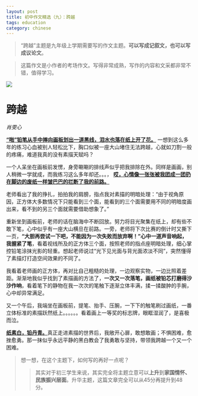 ```yaml
---
layout: post
title: 初中作文精选（九）：跨越
tags: education
category: chinese
---
```


> “跨越”主题是九年级上学期需要写的作文主题。**可以写成记叙文，也可以写成议论文**。

> 这篇作文是小作者的考场作文。写得非常成熟，写作的内容和文采都非常不错，值得学习。

![](https://crsando.github.io/images/2024-11-14/export_x13r3h.png)

# 跨越

*肖雯心*

<u>**“啪”铅笔从手中摔向画板划出一道黑线，泪水也落在纸上开了花。**</u> 一想到这么多年的练习心血被别人轻松比下，胸口似被一座大山堵住无法跨越，心就如刀割一般的疼痛，难道我真的没有素描天赋吗？

一个人呆坐在画板前发愣，身旁唰唰的排线声似乎把我排除在外。同样是画画，别人稍微一学就成，而我练习这么多年却还。。。， <u>**哎，心情像一张张被我团成一团扔在脚边的废纸一样皱巴巴的拦断了我的前路。**</u>

老师看出了我的挣扎，拍拍我的肩膀，指点我对素描的明暗处理：“由于视角原因，正方体大多数情况下只能看到三个面，能看到的三个面需要用不同的明暗度画出来，看不到的另三个面就需要借助想象了。”

重新坐到画板前，老师的话在脑海中不断回放。努力将目光聚集在纸上，却有些不敢下笔，心中似乎有一座大山横旦在前路。一旁，老师将下次比赛的倒计时又撕下一页，**“大胆再尝试一下吧，不能因为一次失败而放弃啊！”心中一道声音响起，我握紧了笔**，看着视线所及的正方体三个面，按照老师的指点座明暗处理，细心掌控铅笔涂抹光影的轻重。想起老师说过“光下见光面与背光面浓淡不同”，突然懂得了素描灯打造空间效果的不同了。

我看着老师画的正方体，再对比自己粗糙的处理，一边观察实物，一边比照着差距。渐渐地我似乎找到了素描画的方法了，**一次又一次落笔，画纸被铅芯打磨得沙沙作响**，看着笔下的静物在我一次次的笔触下逐渐立体丰满，揉一揉酸肿的手腕，心中却异常满足。

又一个午后，我端坐在画板前，提笔、抬手、压腕，一下下的触笔刷过画纸，一番立体标准的素描跃然纸上。。。。。。看着画上一等奖的标志牌，眼眶湿润了，是喜极而泣。

<u>**纸素白，铅丹青。**</u>真正走进素描的世界后，我敞开心扉，敢想敢画；不惧困难，愈挫愈勇。那一抹似乎永远平静的黑白教会了我勇敢与坚持，带领我跨越一个又一个困难。

> 想一想，在这个主题下，如何写的再好一点呢？
>>其实对于初三学生来说，其实完全将主题立意可以**上升**到**家国情怀、民族振兴层面**。升华主题，这篇文章完全可以从45分再提升到48分。
